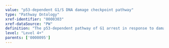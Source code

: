 ```yaml
---
value: "p53-dependent G1/S DNA damage checkpoint pathway"
type: "Pathway Ontology"
xref-identifier: "0000303"
xref-dataSource: "PW"
definition: "The p53-dependent pathway of G1 arrest in response to damaged DNA."
level: "Level 4+"
parents: ['0000095']
---
```

